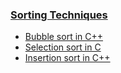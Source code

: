 ### [Sorting Techniques](./SortingTechniques.md)
- [Bubble sort in C++](./BubbleSort.md)
- [Selection sort in C](./Selection%20sort%20in%20c.md)
- [Insertion sort in C++](./InsertionSort.md)

